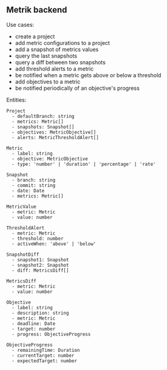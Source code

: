 ## Metrik backend

Use cases:

- create a project
- add metric configurations to a project
- add a snapshot of metrics values
- query the last snapshots
- query a diff between two snapshots
- add threshold alerts to a metric
- be notified when a metric gets above or below a threshold
- add objectives to a metric
- be notified periodically of an objective's progress

Entities:

```
Project
  - defaultBranch: string
  - metrics: Metric[]
  - snapshots: Snapshot[]
  - objectives: MetricObjective[]
  - alerts: MetricThresholdAlert[]
```

```
Metric
  - label: string
  - objective: MetricObjective
  - type: 'number' | 'duration' | 'percentage' | 'rate'
```

```
Snapshot
  - branch: string
  - commit: string
  - date: Date
  - metrics: Metric[]
```

```
MetricValue
  - metric: Metric
  - value: number
```

```
ThresholdAlert
  - metric: Metric
  - threshold: number
  - activeWhen: 'above' | 'below'
```

```
SnapshotDiff
  - snapshot1: Snapshot
  - snapshot2: Snapshot
  - diff: MetricsDiff[]
```

```
MetricsDiff
  - metric: Metric
  - value: number
```

```
Objective
  - label: string
  - description: string
  - metric: Metric
  - deadline: Date
  - target: number
  - progress: ObjectiveProgress
```

```
ObjectiveProgress
  - remainingTime: Duration
  - currentTarget: number
  - expectedTarget: number
```
